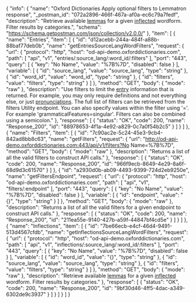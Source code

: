 {
  "info": {
    "name": "Oxford Dictionaries Apply optional filters to Lemmatron response",
    "_postman_id": "072a2896-466f-467a-af0a-ec6c79a7fedf",
    "description": "Retrieve available [lemmas](documentation/glossary?term=lemma) for a given [inflected](documentation/glossary?term=inflection) wordform. Filter results by categories.",
    "schema": "https://schema.getpostman.com/json/collection/v2.0.0/"
  },
  "item": [
    {
      "name": "Entries",
      "item": [
        {
          "id": "d12acebb-244a-484f-a88b-88baf77deb0b",
          "name": "getEntriesSourceLangWordFilters",
          "request": {
            "url": {
              "protocol": "http",
              "host": "od-api-demo.oxforddictionaries.com",
              "path": [
                "api",
                "v1",
                "entries/:source_lang/:word_id/:filters"
              ],
              "port": "443",
              "query": [
                {
                  "key": "No Name",
                  "value": "%7B%7D",
                  "disabled": false
                }
              ],
              "variable": [
                {
                  "id": "source_lang",
                  "value": "source_lang",
                  "type": "string"
                },
                {
                  "id": "word_id",
                  "value": "word_id",
                  "type": "string"
                },
                {
                  "id": "filters",
                  "value": "filters",
                  "type": "string"
                }
              ]
            },
            "method": "GET",
            "body": {
              "mode": "raw"
            },
            "description": "Use filters to limit the [entry](documentation/glossary?term=entry) information that is returned. For example, you may only require definitions and not everything else, or just [pronunciations](documentation/glossary?term=pronunciation). The full list of filters can be retrieved from the filters Utility endpoint. You can also specify values within the filter using '='. For example 'grammaticalFeatures=singular'. Filters can also be combined using a semicolon."
          },
          "response": [
            {
              "status": "OK",
              "code": 200,
              "name": "Response_200",
              "id": "88978653-4f1a-4e92-a829-0c7a0f54b2c5"
            }
          ]
        }
      ]
    },
    {
      "name": "Filters",
      "item": [
        {
          "id": "7c90ac2e-5c24-45e3-9cb4-842ad8bb8c63",
          "name": "getFilters",
          "request": {
            "url": "http://od-api-demo.oxforddictionaries.com:443/api/v1/filters?No Name=%7B%7D",
            "method": "GET",
            "body": {
              "mode": "raw"
            },
            "description": "Returns a list of all the valid filters to construct API calls."
          },
          "response": [
            {
              "status": "OK",
              "code": 200,
              "name": "Response_200",
              "id": "966f9ecb-8649-4e29-8a6f-68d9d3c61570"
            }
          ]
        },
        {
          "id": "a2930d0b-ab09-4493-9399-724d2eb9250e",
          "name": "getFiltersEndpoint",
          "request": {
            "url": {
              "protocol": "http",
              "host": "od-api-demo.oxforddictionaries.com",
              "path": [
                "api",
                "v1",
                "filters/:endpoint"
              ],
              "port": "443",
              "query": [
                {
                  "key": "No Name",
                  "value": "%7B%7D",
                  "disabled": false
                }
              ],
              "variable": [
                {
                  "id": "endpoint",
                  "value": "{}",
                  "type": "string"
                }
              ]
            },
            "method": "GET",
            "body": {
              "mode": "raw"
            },
            "description": "Returns a list of all the valid filters for a given endpoint to construct API calls."
          },
          "response": [
            {
              "status": "OK",
              "code": 200,
              "name": "Response_200",
              "id": "211ea55e-9140-427b-a59f-44847bf4cd5e"
            }
          ]
        }
      ]
    },
    {
      "name": "Inflections",
      "item": [
        {
          "id": "7be66ecb-e4cf-46d4-9491-513d4567cfdb",
          "name": "getInflectionsSourceLangWordFilters",
          "request": {
            "url": {
              "protocol": "http",
              "host": "od-api-demo.oxforddictionaries.com",
              "path": [
                "api",
                "v1",
                "inflections/:source_lang/:word_id/:filters"
              ],
              "port": "443",
              "query": [
                {
                  "key": "No Name",
                  "value": "%7B%7D",
                  "disabled": false
                }
              ],
              "variable": [
                {
                  "id": "word_id",
                  "value": "{}",
                  "type": "string"
                },
                {
                  "id": "source_lang",
                  "value": "source_lang",
                  "type": "string"
                },
                {
                  "id": "filters",
                  "value": "filters",
                  "type": "string"
                }
              ]
            },
            "method": "GET",
            "body": {
              "mode": "raw"
            },
            "description": "Retrieve available [lemmas](documentation/glossary?term=lemma) for a given [inflected](documentation/glossary?term=inflection) wordform. Filter results by categories."
          },
          "response": [
            {
              "status": "OK",
              "code": 200,
              "name": "Response_200",
              "id": "9bf30d46-4ff5-4dac-a349-6302de9c3937"
            }
          ]
        }
      ]
    }
  ]
}